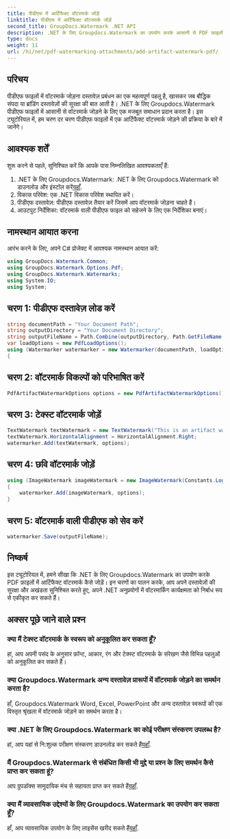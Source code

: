 ```yaml
---
title: पीडीएफ में आर्टिफैक्ट वॉटरमार्क जोड़ें
linktitle: पीडीएफ में आर्टिफैक्ट वॉटरमार्क जोड़ें
second_title: GroupDocs.Watermark .NET API
description: .NET के लिए Groupdocs.Watermark का उपयोग करके आसानी से PDF फ़ाइलों में आर्टिफैक्ट वॉटरमार्क जोड़ने का तरीका जानें। अपने दस्तावेज़ों को आसानी से सुरक्षित रखें।
type: docs
weight: 11
url: /hi/net/pdf-watermarking-attachments/add-artifact-watermark-pdf/
---
```

## परिचय
पीडीएफ फाइलों में वॉटरमार्क जोड़ना दस्तावेज़ प्रबंधन का एक महत्वपूर्ण पहलू है, खासकर जब बौद्धिक संपदा या ब्रांडिंग दस्तावेज़ों की सुरक्षा की बात आती है। .NET के लिए Groupdocs.Watermark पीडीएफ फाइलों में आसानी से वॉटरमार्क जोड़ने के लिए एक मजबूत समाधान प्रदान करता है। इस ट्यूटोरियल में, हम चरण दर चरण पीडीएफ फाइलों में एक आर्टिफैक्ट वॉटरमार्क जोड़ने की प्रक्रिया के बारे में जानेंगे।
## आवश्यक शर्तें
शुरू करने से पहले, सुनिश्चित करें कि आपके पास निम्नलिखित आवश्यकताएँ हैं:
1.  .NET के लिए Groupdocs.Watermark: .NET के लिए Groupdocs.Watermark को डाउनलोड और इंस्टॉल करें[यहाँ](https://releases.groupdocs.com/Watermark/net/).
2. विकास परिवेश: एक .NET विकास परिवेश स्थापित करें।
3. पीडीएफ दस्तावेज़: पीडीएफ दस्तावेज़ तैयार करें जिसमें आप वॉटरमार्क जोड़ना चाहते हैं।
4. आउटपुट निर्देशिका: वॉटरमार्क वाली पीडीएफ फाइल को सहेजने के लिए एक निर्देशिका बनाएं।

## नामस्थान आयात करना
आरंभ करने के लिए, अपने C# प्रोजेक्ट में आवश्यक नामस्थान आयात करें:
```csharp
using GroupDocs.Watermark.Common;
using GroupDocs.Watermark.Options.Pdf;
using GroupDocs.Watermark.Watermarks;
using System.IO;
using System;
```
## चरण 1: पीडीएफ दस्तावेज़ लोड करें
```csharp
string documentPath = "Your Document Path";
string outputDirectory = "Your Document Directory";
string outputFileName = Path.Combine(outputDirectory, Path.GetFileName(documentPath));
var loadOptions = new PdfLoadOptions();
using (Watermarker watermarker = new Watermarker(documentPath, loadOptions))
{
```
## चरण 2: वॉटरमार्क विकल्पों को परिभाषित करें
```csharp
PdfArtifactWatermarkOptions options = new PdfArtifactWatermarkOptions();
```
## चरण 3: टेक्स्ट वॉटरमार्क जोड़ें
```csharp
TextWatermark textWatermark = new TextWatermark("This is an artifact watermark", new Font("Arial", 8));
textWatermark.HorizontalAlignment = HorizontalAlignment.Right;
watermarker.Add(textWatermark, options);
```
## चरण 4: छवि वॉटरमार्क जोड़ें
```csharp
using (ImageWatermark imageWatermark = new ImageWatermark(Constants.LogoBmp))
{
    watermarker.Add(imageWatermark, options);
}
```
## चरण 5: वॉटरमार्क वाली पीडीएफ को सेव करें
```csharp
watermarker.Save(outputFileName);
```

## निष्कर्ष
इस ट्यूटोरियल में, हमने सीखा कि .NET के लिए Groupdocs.Watermark का उपयोग करके PDF फ़ाइलों में आर्टिफैक्ट वॉटरमार्क कैसे जोड़ें। इन चरणों का पालन करके, आप अपने दस्तावेज़ों की सुरक्षा और अखंडता सुनिश्चित करते हुए, अपने .NET अनुप्रयोगों में वॉटरमार्किंग कार्यक्षमता को निर्बाध रूप से एकीकृत कर सकते हैं।
## अक्सर पूछे जाने वाले प्रश्न
### क्या मैं टेक्स्ट वॉटरमार्क के स्वरूप को अनुकूलित कर सकता हूँ?
हां, आप अपनी पसंद के अनुसार फ़ॉन्ट, आकार, रंग और टेक्स्ट वॉटरमार्क के संरेखण जैसे विभिन्न पहलुओं को अनुकूलित कर सकते हैं।
### क्या Groupdocs.Watermark अन्य दस्तावेज़ प्रारूपों में वॉटरमार्क जोड़ने का समर्थन करता है?
हाँ, Groupdocs.Watermark Word, Excel, PowerPoint और अन्य दस्तावेज़ स्वरूपों की एक विस्तृत श्रृंखला में वॉटरमार्क जोड़ने का समर्थन करता है।
### क्या .NET के लिए Groupdocs.Watermark का कोई परीक्षण संस्करण उपलब्ध है?
 हां, आप यहां से नि:शुल्क परीक्षण संस्करण डाउनलोड कर सकते हैं[यहाँ](https://releases.groupdocs.com/).
### मैं Groupdocs.Watermark से संबंधित किसी भी मुद्दे या प्रश्न के लिए समर्थन कैसे प्राप्त कर सकता हूं?
 आप ग्रुपडॉक्स सामुदायिक मंच से सहायता प्राप्त कर सकते हैं[यहाँ](https://forum.groupdocs.com/c/watermark/19).
### क्या मैं व्यावसायिक उद्देश्यों के लिए Groupdocs.Watermark का उपयोग कर सकता हूँ?
हाँ, आप व्यावसायिक उपयोग के लिए लाइसेंस खरीद सकते हैं[यहाँ](https://purchase.groupdocs.com/buy).